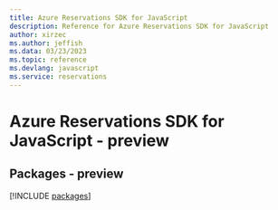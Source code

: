 ```yaml
---
title: Azure Reservations SDK for JavaScript
description: Reference for Azure Reservations SDK for JavaScript
author: xirzec
ms.author: jeffish
ms.data: 03/23/2023
ms.topic: reference
ms.devlang: javascript
ms.service: reservations
---
```

# Azure Reservations SDK for JavaScript - preview
## Packages - preview
[!INCLUDE [packages](reservations-index.md)]